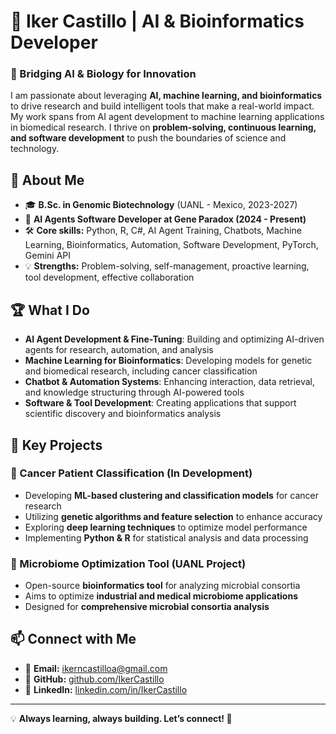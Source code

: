 # 🚀 Iker Castillo | AI & Bioinformatics Developer  

### 🔬 Bridging AI & Biology for Innovation  
I am passionate about leveraging **AI, machine learning, and bioinformatics** to drive research and build intelligent tools that make a real-world impact. My work spans from AI agent development to machine learning applications in biomedical research. I thrive on **problem-solving, continuous learning, and software development** to push the boundaries of science and technology.  

## 🔹 About Me  
- 🎓 **B.Sc. in Genomic Biotechnology** (UANL - Mexico, 2023-2027)  
- 💼 **AI Agents Software Developer at Gene Paradox (2024 - Present)**  
- 🛠️ **Core skills:** Python, R, C#, AI Agent Training, Chatbots, Machine Learning, Bioinformatics, Automation, Software Development, PyTorch, Gemini API  
- 💡 **Strengths:** Problem-solving, self-management, proactive learning, tool development, effective collaboration  

## 🏆 What I Do  
- **AI Agent Development & Fine-Tuning**: Building and optimizing AI-driven agents for research, automation, and analysis  
- **Machine Learning for Bioinformatics**: Developing models for genetic and biomedical research, including cancer classification  
- **Chatbot & Automation Systems**: Enhancing interaction, data retrieval, and knowledge structuring through AI-powered tools  
- **Software & Tool Development**: Creating applications that support scientific discovery and bioinformatics analysis  

## 🚀 Key Projects  
### **🧬 Cancer Patient Classification (In Development)**  
- Developing **ML-based clustering and classification models** for cancer research  
- Utilizing **genetic algorithms and feature selection** to enhance accuracy  
- Exploring **deep learning techniques** to optimize model performance  
- Implementing **Python & R** for statistical analysis and data processing  

### **🦠 Microbiome Optimization Tool (UANL Project)**  
- Open-source **bioinformatics tool** for analyzing microbial consortia  
- Aims to optimize **industrial and medical microbiome applications**  
- Designed for **comprehensive microbial consortia analysis**  

## 📫 Connect with Me  
- 📧 **Email:** ikerncastilloa@gmail.com  
- 🔗 **GitHub:** [github.com/IkerCastillo](https://github.com/IkerCastilloA)  
- 💼 **LinkedIn:** [linkedin.com/in/IkerCastillo](https://www.linkedin.com/in/iker-nicolás-castillo-alvarez-448678301/)  

---  
💡 **Always learning, always building. Let’s connect! 🚀**
